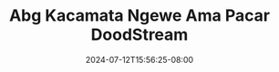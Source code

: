 --- 
title: "Abg Kacamata Ngewe Ama Pacar  DoodStream"
description: "nonton bokeh Abg Kacamata Ngewe Ama Pacar  DoodStream   video full  "
date: 2024-07-12T15:56:25-08:00
file_code: "60dclb3hc0xs"
draft: false
cover: "l5nd3p1ycqbw6pfn.jpg"
tags: ["Abg", "Kacamata", "Ngewe", "Ama", "Pacar", "DoodStream", "bokep-indo", "bokep-viral", "bokep-ig"]
length: 692
fld_id: "1398015"
foldername: "ABG VIRAL TERBARU"
categories: ["ABG VIRAL TERBARU"]
views: 127
---